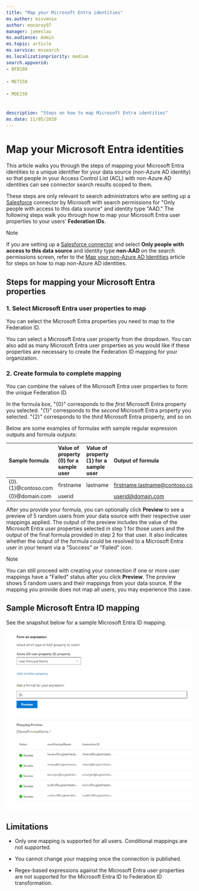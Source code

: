 ```yaml
---
title: "Map your Microsoft Entra identities" 
ms.author: misvenso 
author: monaray97 
manager: jameslau 
ms.audience: Admin 
ms.topic: article 
ms.service: mssearch 
ms.localizationpriority: medium 
search.appverid: 
- BFB160 

- MET150 

- MOE150 


description: "Steps on how to map Microsoft Entra identities" 
ms.date: 11/05/2020
---
```


# Map your Microsoft Entra identities  

This article walks you through the steps of mapping your Microsoft Entra identities to a unique identifier for your data source (non-Azure AD identity) so that people in your Access Control List (ACL) with non-Azure AD identities can see connector search results scoped to them.

These steps are only relevant to search administrators who are setting up a [Salesforce](salesforce-connector.md) connector by Microsoft with search permissions for "Only people with access to this data source" and identity type "AAD." The following steps walk you through how to map your Microsoft Entra user properties to your users' **Federation IDs**.

>[!NOTE]
>If you are setting up a [Salesforce connector](salesforce-connector.md) and select **Only people with access to this data source** and identity type **non-AAD** on the search permissions screen, refer to the [Map your non-Azure AD Identities](map-non-aad.md) article for steps on how to map non-Azure AD identities.  

<a name='steps-for-mapping-your-azure-ad-properties'></a>

## Steps for mapping your Microsoft Entra properties

<a name='1-select-azure-ad-user-properties-to-map'></a>

### 1. Select Microsoft Entra user properties to map

You can select the Microsoft Entra properties you need to map to the Federation ID.

You can select a Microsoft Entra user property from the dropdown. You can also add as many Microsoft Entra user properties as you would like if these properties are necessary to create the Federation ID mapping for your organization.

### 2. Create formula to complete mapping

You can combine the values of the Microsoft Entra user properties to form the unique Federation ID.

In the formula box, "{0}" corresponds to the *first* Microsoft Entra property you selected. "{1}" corresponds to the *second* Microsoft Entra property you selected. "{2}" corresponds to the *third* Microsoft Entra property, and so on.  

Below are some examples of formulas with sample regular expression outputs and formula outputs:

| Sample formula                  | Value of property {0} for a sample user                 | Value of property {1} for a sample user           | Output of formula                  |
| :------------------- | :------------------- |:---------------|:---------------|
| {0}.{1}@contoso.com  | firstname | lastname |firstname.lastname@contoso.com
| {0}@domain.com                 | userid                 |             |userid@domain.com

After you provide your formula, you can optionally click **Preview** to see a preview of 5 random users from your data source with their respective user mappings applied. The output of the preview includes the value of the Microsoft Entra user properties selected in step 1 for those users and the output of the final formula provided in step 2 for that user. It also indicates whether the output of the formula could be resolved to a Microsoft Entra user in your tenant via a "Success" or "Failed" icon.  

>[!NOTE]
>You can still proceed with creating your connection if one or more user mappings have a "Failed" status after you click **Preview**. The preview shows 5 random users and their mappings from your data source. If the mapping you provide does not map all users, you may experience this case.

<a name='sample-azure-ad-mapping'></a>

## Sample Microsoft Entra ID mapping

See the snapshot below for a sample Microsoft Entra ID mapping.

![Sample snapshot of how to fill out the Microsoft Entra ID mapping page.](media/aad-mapping.png)

## Limitations  

- Only one mapping is supported for all users. Conditional mappings are not supported.  

- You cannot change your mapping once the connection is published.  

- Regex-based expressions against the Microsoft Entra user properties are not supported for the Microsoft Entra ID to Federation ID transformation.
